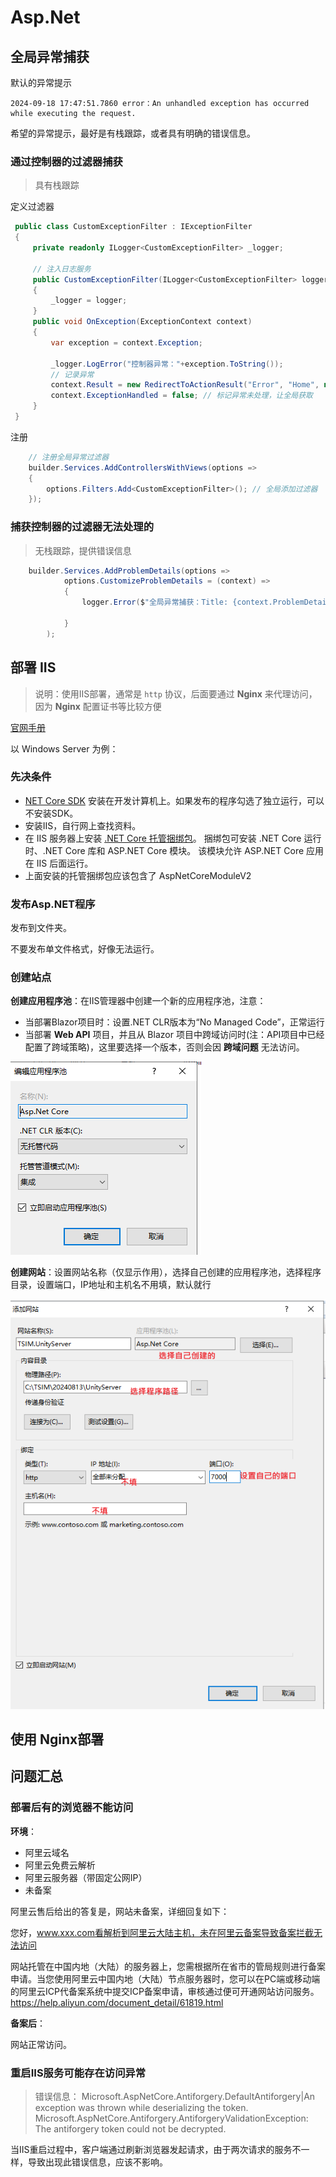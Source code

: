 # Asp.Net


## 全局异常捕获

默认的异常提示

```
2024-09-18 17:47:51.7860 error：An unhandled exception has occurred while executing the request.
```

希望的异常提示，最好是有栈跟踪，或者具有明确的错误信息。

### 通过控制器的过滤器捕获

> 具有栈跟踪

定义过滤器

```c#
 public class CustomExceptionFilter : IExceptionFilter
 {
     private readonly ILogger<CustomExceptionFilter> _logger;

     // 注入日志服务
     public CustomExceptionFilter(ILogger<CustomExceptionFilter> logger)
     {
         _logger = logger;
     }
     public void OnException(ExceptionContext context)
     {
         var exception = context.Exception;

         _logger.LogError("控制器异常："+exception.ToString());
         // 记录异常
         context.Result = new RedirectToActionResult("Error", "Home", null);
         context.ExceptionHandled = false; // 标记异常未处理，让全局获取
     }
 }
```

注册

```c#
    // 注册全局异常过滤器
    builder.Services.AddControllersWithViews(options =>
    {
        options.Filters.Add<CustomExceptionFilter>(); // 全局添加过滤器
    });


```


### 捕获控制器的过滤器无法处理的

> 无栈跟踪，提供错误信息


```c#
    builder.Services.AddProblemDetails(options =>
            options.CustomizeProblemDetails = (context) =>
            {
                logger.Error($"全局异常捕获：Title: {context.ProblemDetails.Title}，Detail: {context.ProblemDetails.Detail}");

            }
        );
```


## 部署 IIS

> 说明：使用IIS部署，通常是 `http` 协议，后面要通过 **Nginx** 来代理访问，因为 **Nginx** 配置证书等比较方便

[官网手册](https://learn.microsoft.com/zh-cn/aspnet/core/tutorials/publish-to-iis?view=aspnetcore-8.0&tabs=visual-studio)

以 Windows Server 为例：

### 先决条件

- [NET Core SDK](https://learn.microsoft.com/zh-cn/dotnet/core/sdk) 安装在开发计算机上。如果发布的程序勾选了独立运行，可以不安装SDK。
- 安装IIS，自行网上查找资料。
- 在 IIS 服务器上安装 [.NET Core 托管捆绑包](https://dotnet.microsoft.com/permalink/dotnetcore-current-windows-runtime-bundle-installer)。 捆绑包可安装 .NET Core 运行时、.NET Core 库和 ASP.NET Core 模块。 该模块允许 ASP.NET Core 应用在 IIS 后面运行。
- 上面安装的托管捆绑包应该包含了 AspNetCoreModuleV2

### 发布Asp.NET程序

发布到文件夹。

不要发布单文件格式，好像无法运行。

### 创建站点

**创建应用程序池**：在IIS管理器中创建一个新的应用程序池，注意：

- 当部署Blazor项目时：设置.NET CLR版本为“No Managed Code”，正常运行
- 当部署 **Web API** 项目，并且从 Blazor 项目中跨域访问时(注：API项目中已经配置了跨域策略)，这里要选择一个版本，否则会因 **跨域问题** 无法访问。

![1723516732615](image/aspnet/1723516732615.png)

**创建网站**：设置网站名称（仅显示作用），选择自己创建的应用程序池，选择程序目录，设置端口，IP地址和主机名不用填，默认就行

![1723516895463](image/aspnet/1723516895463.png)

## 使用 Nginx部署

## 问题汇总

### 部署后有的浏览器不能访问

**环境**：

- 阿里云域名
- 阿里云免费云解析
- 阿里云服务器（带固定公网IP）
- 未备案

阿里云售后给出的答复是，网站未备案，详细回复如下：

您好，www.xxx.com看解析到阿里云大陆主机，未在阿里云备案导致备案拦截无法访问

网站托管在中国内地（大陆）的服务器上，您需根据所在省市的管局规则进行备案申请。当您使用阿里云中国内地（大陆）节点服务器时，您可以在PC端或移动端的阿里云ICP代备案系统中提交ICP备案申请，审核通过便可开通网站访问服务。
https://help.aliyun.com/document_detail/61819.html

**备案后**：

网站正常访问。


### 重启IIS服务可能存在访问异常


> 错误信息： Microsoft.AspNetCore.Antiforgery.DefaultAntiforgery|An exception was thrown while deserializing the token. Microsoft.AspNetCore.Antiforgery.AntiforgeryValidationException: The antiforgery token could not be decrypted.


当IIS重启过程中，客户端通过刷新浏览器发起请求，由于两次请求的服务不一样，导致出现此错误信息，应该不影响。